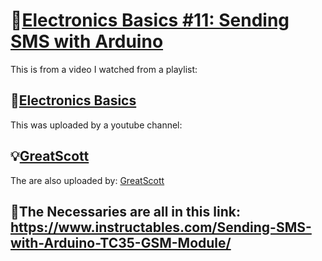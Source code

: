 # 🎲[Electronics Basics #11: Sending SMS with Arduino](https://youtu.be/gVGD-f8SQSI?si=hjifvuowUBJHhyfc)

This is from a video I watched from a playlist:

🔌[Electronics Basics](https://youtube.com/playlist?list=PLAROrg3NQn7cyu01HpOv5BWo217XWBZu0&si=3pSeYJpr7fdf7kfV)
-
This was uploaded by a youtube channel:

💡[GreatScott](https://youtube.com/@greatscottlab?si=hlbHd8CvzHosgsCy)
-
The  are also uploaded by: [GreatScott](https://youtube.com/@greatscottlab?si=hlbHd8CvzHosgsCy)

🍎The Necessaries are all in this link:
https://www.instructables.com/Sending-SMS-with-Arduino-TC35-GSM-Module/
-
